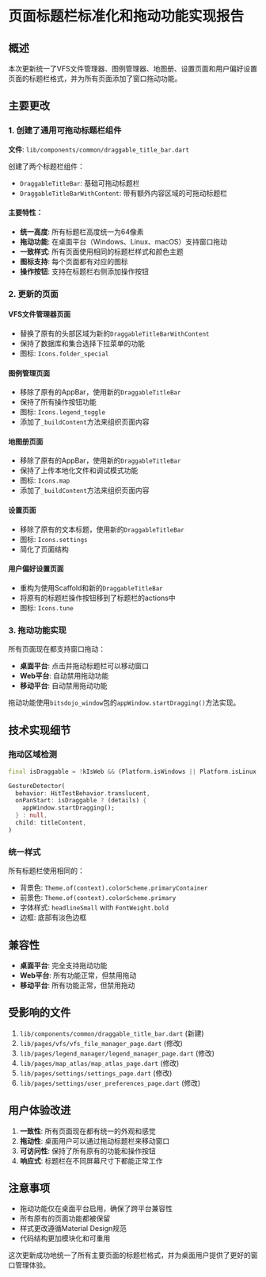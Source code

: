 # 页面标题栏标准化和拖动功能实现报告

## 概述

本次更新统一了VFS文件管理器、图例管理器、地图册、设置页面和用户偏好设置页面的标题栏格式，并为所有页面添加了窗口拖动功能。

## 主要更改

### 1. 创建了通用可拖动标题栏组件

**文件**: `lib/components/common/draggable_title_bar.dart`

创建了两个标题栏组件：
- `DraggableTitleBar`: 基础可拖动标题栏
- `DraggableTitleBarWithContent`: 带有额外内容区域的可拖动标题栏

#### 主要特性：
- **统一高度**: 所有标题栏高度统一为64像素
- **拖动功能**: 在桌面平台（Windows、Linux、macOS）支持窗口拖动
- **一致样式**: 所有页面使用相同的标题栏样式和颜色主题
- **图标支持**: 每个页面都有对应的图标
- **操作按钮**: 支持在标题栏右侧添加操作按钮

### 2. 更新的页面

#### VFS文件管理器页面
- 替换了原有的头部区域为新的`DraggableTitleBarWithContent`
- 保持了数据库和集合选择下拉菜单的功能
- 图标: `Icons.folder_special`

#### 图例管理页面
- 移除了原有的AppBar，使用新的`DraggableTitleBar`
- 保持了所有操作按钮功能
- 图标: `Icons.legend_toggle`
- 添加了`_buildContent`方法来组织页面内容

#### 地图册页面
- 移除了原有的AppBar，使用新的`DraggableTitleBar`
- 保持了上传本地化文件和调试模式功能
- 图标: `Icons.map`
- 添加了`_buildContent`方法来组织页面内容

#### 设置页面
- 移除了原有的文本标题，使用新的`DraggableTitleBar`
- 图标: `Icons.settings`
- 简化了页面结构

#### 用户偏好设置页面
- 重构为使用Scaffold和新的`DraggableTitleBar`
- 将原有的标题栏操作按钮移到了标题栏的actions中
- 图标: `Icons.tune`

### 3. 拖动功能实现

所有页面现在都支持窗口拖动：
- **桌面平台**: 点击并拖动标题栏可以移动窗口
- **Web平台**: 自动禁用拖动功能
- **移动平台**: 自动禁用拖动功能

拖动功能使用`bitsdojo_window`包的`appWindow.startDragging()`方法实现。

## 技术实现细节

### 拖动区域检测
```dart
final isDraggable = !kIsWeb && (Platform.isWindows || Platform.isLinux || Platform.isMacOS);

GestureDetector(
  behavior: HitTestBehavior.translucent,
  onPanStart: isDraggable ? (details) {
    appWindow.startDragging();
  } : null,
  child: titleContent,
)
```

### 统一样式
所有标题栏使用相同的：
- 背景色: `Theme.of(context).colorScheme.primaryContainer`
- 前景色: `Theme.of(context).colorScheme.primary`
- 字体样式: `headlineSmall` with `FontWeight.bold`
- 边框: 底部有淡色边框

## 兼容性

- **桌面平台**: 完全支持拖动功能
- **Web平台**: 所有功能正常，但禁用拖动
- **移动平台**: 所有功能正常，但禁用拖动

## 受影响的文件

1. `lib/components/common/draggable_title_bar.dart` (新建)
2. `lib/pages/vfs/vfs_file_manager_page.dart` (修改)
3. `lib/pages/legend_manager/legend_manager_page.dart` (修改)
4. `lib/pages/map_atlas/map_atlas_page.dart` (修改)
5. `lib/pages/settings/settings_page.dart` (修改)
6. `lib/pages/settings/user_preferences_page.dart` (修改)

## 用户体验改进

1. **一致性**: 所有页面现在都有统一的外观和感觉
2. **拖动性**: 桌面用户可以通过拖动标题栏来移动窗口
3. **可访问性**: 保持了所有原有的功能和操作按钮
4. **响应式**: 标题栏在不同屏幕尺寸下都能正常工作

## 注意事项

- 拖动功能仅在桌面平台启用，确保了跨平台兼容性
- 所有原有的页面功能都被保留
- 样式更改遵循Material Design规范
- 代码结构更加模块化和可重用

这次更新成功地统一了所有主要页面的标题栏格式，并为桌面用户提供了更好的窗口管理体验。
